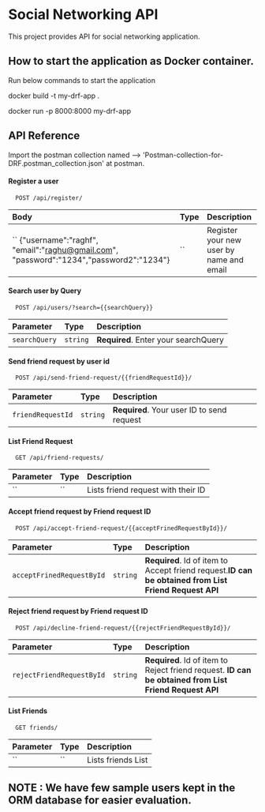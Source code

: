 
# Social Networking API

This project provides API for social networking application.

## How to start the application as Docker container.

Run below commands to start the application 

 docker build -t my-drf-app .

 docker run -p 8000:8000 my-drf-app



## API Reference
Import the postman collection named --> 'Postman-collection-for-DRF.postman_collection.json' at postman.

#### Register a user
```http
  POST /api/register/
```

| Body | Type     | Description                |
| :-------- | :------- | :------------------------- |
| `` {"username":"raghf", "email":"raghu@gmail.com",  "password":"1234","password2":"1234"}| `` | Register your new user by name and email  |

#### Search user by Query

```http
  POST /api/users/?search={{searchQuery}}
```

| Parameter | Type     | Description                |
| :-------- | :------- | :------------------------- |
| `searchQuery` | `string` | **Required**. Enter your searchQuery|

#### Send friend request by user id

```http
  POST /api/send-friend-request/{{friendRequestId}}/
```

| Parameter | Type     | Description                |
| :-------- | :------- | :------------------------- |
| `friendRequestId` | `string` | **Required**. Your user ID to send request |

#### List Friend Request

```http
  GET /api/friend-requests/
```

| Parameter | Type     | Description                       |
| :-------- | :------- | :-------------------------------- |
| ``      | `` | Lists friend request with their ID |

#### Accept friend request by Friend request ID

```http
  POST /api/accept-friend-request/{{acceptFrinedRequestById}}/
```

| Parameter | Type     | Description                       |
| :-------- | :------- | :-------------------------------- |
| `acceptFrinedRequestById`      | `string` | **Required**. Id of item to Accept friend request.**ID can be obtained from List Friend Request API**|


#### Reject friend request by Friend request ID
```http
  POST /api/decline-friend-request/{{rejectFriendRequestById}}/
```

| Parameter | Type     | Description                       |
| :-------- | :------- | :-------------------------------- |
| `rejectFriendRequestById`      | `string` | **Required**. Id of item to Reject friend request. **ID can be obtained from List Friend Request API**|

#### List Friends
```http
  GET friends/
```

| Parameter | Type     | Description                       |
| :-------- | :------- | :-------------------------------- |
| ``      | `` | Lists friends List |



## NOTE : We have few sample users kept in the ORM database for easier evaluation.